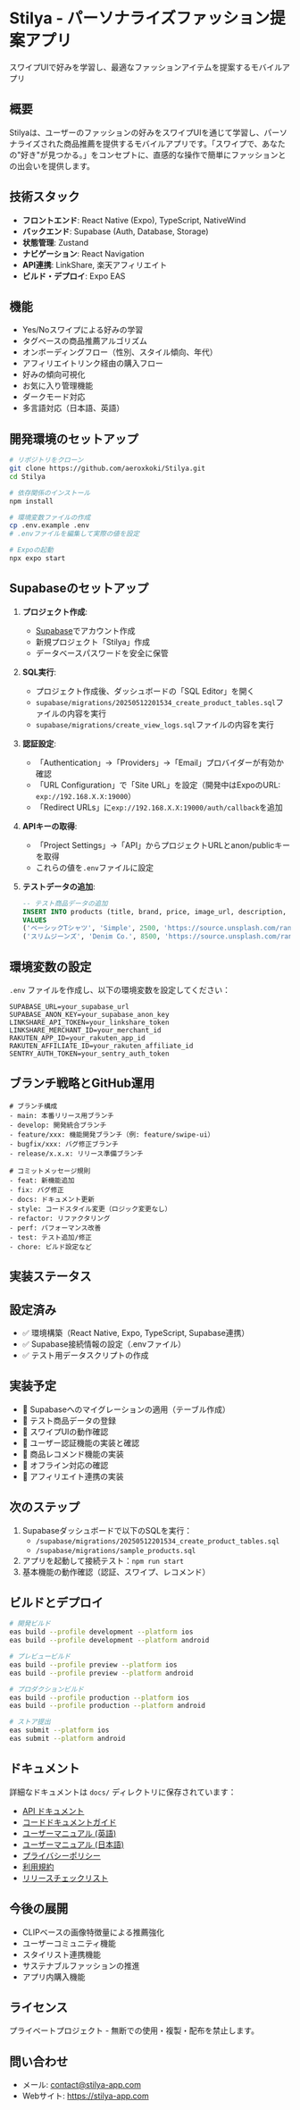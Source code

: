 # Stilya - パーソナライズファッション提案アプリ

スワイプUIで好みを学習し、最適なファッションアイテムを提案するモバイルアプリ

## 概要

Stilyaは、ユーザーのファッションの好みをスワイプUIを通じて学習し、パーソナライズされた商品推薦を提供するモバイルアプリです。「スワイプで、あなたの"好き"が見つかる。」をコンセプトに、直感的な操作で簡単にファッションとの出会いを提供します。

## 技術スタック

- **フロントエンド**: React Native (Expo), TypeScript, NativeWind
- **バックエンド**: Supabase (Auth, Database, Storage)
- **状態管理**: Zustand
- **ナビゲーション**: React Navigation
- **API連携**: LinkShare, 楽天アフィリエイト
- **ビルド・デプロイ**: Expo EAS

## 機能

- Yes/Noスワイプによる好みの学習
- タグベースの商品推薦アルゴリズム
- オンボーディングフロー（性別、スタイル傾向、年代）
- アフィリエイトリンク経由の購入フロー
- 好みの傾向可視化
- お気に入り管理機能
- ダークモード対応
- 多言語対応（日本語、英語）

## 開発環境のセットアップ

```bash
# リポジトリをクローン
git clone https://github.com/aeroxkoki/Stilya.git
cd Stilya

# 依存関係のインストール
npm install

# 環境変数ファイルの作成
cp .env.example .env
# .envファイルを編集して実際の値を設定

# Expoの起動
npx expo start
```

## Supabaseのセットアップ

1. **プロジェクト作成**:
   - [Supabase](https://app.supabase.com/)でアカウント作成
   - 新規プロジェクト「Stilya」作成
   - データベースパスワードを安全に保管

2. **SQL実行**:
   - プロジェクト作成後、ダッシュボードの「SQL Editor」を開く
   - `supabase/migrations/20250512201534_create_product_tables.sql`ファイルの内容を実行
   - `supabase/migrations/create_view_logs.sql`ファイルの内容を実行

3. **認証設定**:
   - 「Authentication」→「Providers」→「Email」プロバイダーが有効か確認
   - 「URL Configuration」で「Site URL」を設定（開発中はExpoのURL: `exp://192.168.X.X:19000`）
   - 「Redirect URLs」に`exp://192.168.X.X:19000/auth/callback`を追加

4. **APIキーの取得**:
   - 「Project Settings」→「API」からプロジェクトURLとanon/publicキーを取得
   - これらの値を`.env`ファイルに設定

5. **テストデータの追加**:
   ```sql
   -- テスト商品データの追加
   INSERT INTO products (title, brand, price, image_url, description, tags, category, affiliate_url, source)
   VALUES 
   ('ベーシックTシャツ', 'Simple', 2500, 'https://source.unsplash.com/random/500x600/?tshirt', 'シンプルなデザインの白Tシャツ', ARRAY['カジュアル', '白', 'ベーシック'], 'トップス', 'https://example.com/product1', 'テストデータ'),
   ('スリムジーンズ', 'Denim Co.', 8500, 'https://source.unsplash.com/random/500x600/?jeans', 'スリムフィットのデニムパンツ', ARRAY['カジュアル', '青', 'デニム'], 'ボトムス', 'https://example.com/product2', 'テストデータ');
   ```

## 環境変数の設定

`.env` ファイルを作成し、以下の環境変数を設定してください：

```
SUPABASE_URL=your_supabase_url
SUPABASE_ANON_KEY=your_supabase_anon_key
LINKSHARE_API_TOKEN=your_linkshare_token
LINKSHARE_MERCHANT_ID=your_merchant_id
RAKUTEN_APP_ID=your_rakuten_app_id
RAKUTEN_AFFILIATE_ID=your_rakuten_affiliate_id
SENTRY_AUTH_TOKEN=your_sentry_auth_token
```

## ブランチ戦略とGitHub運用

```
# ブランチ構成
- main: 本番リリース用ブランチ
- develop: 開発統合ブランチ
- feature/xxx: 機能開発ブランチ（例: feature/swipe-ui）
- bugfix/xxx: バグ修正ブランチ
- release/x.x.x: リリース準備ブランチ

# コミットメッセージ規則
- feat: 新機能追加
- fix: バグ修正
- docs: ドキュメント更新
- style: コードスタイル変更（ロジック変更なし）
- refactor: リファクタリング
- perf: パフォーマンス改善
- test: テスト追加/修正
- chore: ビルド設定など
```

## 実装ステータス

## 設定済み
- ✅ 環境構築（React Native, Expo, TypeScript, Supabase連携）
- ✅ Supabase接続情報の設定（.envファイル）
- ✅ テスト用データスクリプトの作成

## 実装予定
- 🔲 Supabaseへのマイグレーションの適用（テーブル作成）
- 🔲 テスト商品データの登録
- 🔲 スワイプUIの動作確認
- 🔲 ユーザー認証機能の実装と確認
- 🔲 商品レコメンド機能の実装
- 🔲 オフライン対応の確認
- 🔲 アフィリエイト連携の実装

## 次のステップ
1. Supabaseダッシュボードで以下のSQLを実行：
   - `/supabase/migrations/20250512201534_create_product_tables.sql`
   - `/supabase/migrations/sample_products.sql`
2. アプリを起動して接続テスト：`npm run start`
3. 基本機能の動作確認（認証、スワイプ、レコメンド）

## ビルドとデプロイ

```bash
# 開発ビルド
eas build --profile development --platform ios
eas build --profile development --platform android

# プレビュービルド
eas build --profile preview --platform ios
eas build --profile preview --platform android

# プロダクションビルド
eas build --profile production --platform ios
eas build --profile production --platform android

# ストア提出
eas submit --platform ios
eas submit --platform android
```

## ドキュメント

詳細なドキュメントは `docs/` ディレクトリに保存されています：

- [API ドキュメント](./docs/API_DOCUMENTATION.md)
- [コードドキュメントガイド](./docs/CODE_DOCUMENTATION_GUIDE.md)
- [ユーザーマニュアル (英語)](./docs/USER_MANUAL_EN.md)
- [ユーザーマニュアル (日本語)](./docs/USER_MANUAL_JA.md)
- [プライバシーポリシー](./docs/PRIVACY_POLICY.md)
- [利用規約](./docs/TERMS_OF_SERVICE.md)
- [リリースチェックリスト](./docs/RELEASE_CHECKLIST.md)

## 今後の展開

- CLIPベースの画像特徴量による推薦強化
- ユーザーコミュニティ機能
- スタイリスト連携機能
- サステナブルファッションの推進
- アプリ内購入機能

## ライセンス

プライベートプロジェクト - 無断での使用・複製・配布を禁止します。

## 問い合わせ

- メール: contact@stilya-app.com
- Webサイト: https://stilya-app.com

